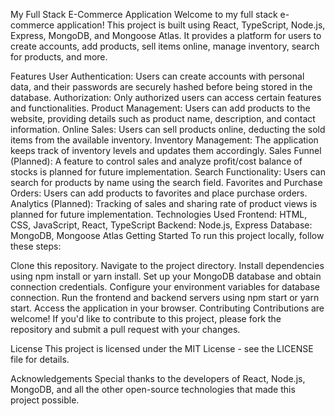 My Full Stack E-Commerce Application
Welcome to my full stack e-commerce application! This project is built using React, TypeScript, Node.js, Express, MongoDB, and Mongoose Atlas. It provides a platform for users to create accounts, add products, sell items online, manage inventory, search for products, and more.

Features
User Authentication: Users can create accounts with personal data, and their passwords are securely hashed before being stored in the database.
Authorization: Only authorized users can access certain features and functionalities.
Product Management: Users can add products to the website, providing details such as product name, description, and contact information.
Online Sales: Users can sell products online, deducting the sold items from the available inventory.
Inventory Management: The application keeps track of inventory levels and updates them accordingly.
Sales Funnel (Planned): A feature to control sales and analyze profit/cost balance of stocks is planned for future implementation.
Search Functionality: Users can search for products by name using the search field.
Favorites and Purchase Orders: Users can add products to favorites and place purchase orders.
Analytics (Planned): Tracking of sales and sharing rate of product views is planned for future implementation.
Technologies Used
Frontend: HTML, CSS, JavaScript, React, TypeScript
Backend: Node.js, Express
Database: MongoDB, Mongoose Atlas
Getting Started
To run this project locally, follow these steps:

Clone this repository.
Navigate to the project directory.
Install dependencies using npm install or yarn install.
Set up your MongoDB database and obtain connection credentials.
Configure your environment variables for database connection.
Run the frontend and backend servers using npm start or yarn start.
Access the application in your browser.
Contributing
Contributions are welcome! If you'd like to contribute to this project, please fork the repository and submit a pull request with your changes.

License
This project is licensed under the MIT License - see the LICENSE file for details.

Acknowledgements
Special thanks to the developers of React, Node.js, MongoDB, and all the other open-source technologies that made this project possible.

